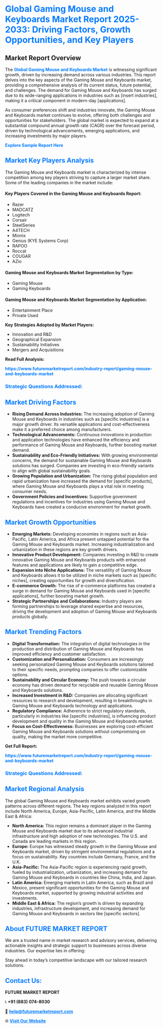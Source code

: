 <h1 style="color: #007BFF;">Global Gaming Mouse and Keyboards Market Report 2025-2033: Driving Factors, Growth Opportunities, and Key Players</h1>

<section id="overview">
<h2>Market Report Overview</h2>
<p>The <a href="https://www.futuremarketreport.com/industry-report/gaming-mouse-and-keyboards-market" style="color: #007BFF; text-decoration: none;"><strong>Global Gaming Mouse and Keyboards Market</strong></a> is witnessing significant growth, driven by increasing demand across various industries. This report delves into the key aspects of the Gaming Mouse and Keyboards market, providing a comprehensive analysis of its current status, future potential, and challenges. The demand for Gaming Mouse and Keyboards has surged due to its wide-ranging applications in industries such as [insert industries], making it a critical component in modern-day [applications].</p>
<p>As consumer preferences shift and industries innovate, the Gaming Mouse and Keyboards market continues to evolve, offering both challenges and opportunities for stakeholders. The global market is expected to expand at a substantial compound annual growth rate (CAGR) over the forecast period, driven by technological advancements, emerging applications, and increasing investments by major players.</p>
</section>

<section id="overview">
<p><a href="https://www.futuremarketreport.com/request-sample/reportId=76381" style="color: #007BFF; text-decoration: none;"><strong>Explore Sample Report Here</strong></a></p>
</section>

<section id="key-players">
<h2 style="color: #007BFF;">Market Key Players Analysis</h2>
<p>The Gaming Mouse and Keyboards market is characterized by intense competition among key players striving to capture a larger market share. Some of the leading companies in the market include:</p>
<h4>Key Players Covered in the Gaming Mouse and Keyboards Report:</h4>
<ul><li>Razer</li><li>MADCATZ</li><li>Logitech</li><li>Corsair</li><li>SteelSeries</li><li>A4TECH</li><li>Mionix</li><li>Genius (KYE Systems Corp)</li><li>RAPOO</li><li>Roccat</li><li>COUGAR</li><li>AZio</li></ul>
<h4>Gaming Mouse and Keyboards Market Segmentation by Type:</h4>
<ul><li>Gaming Mouse</li><li>Gaming Keyboards</li></ul>

<h4>Gaming Mouse and Keyboards Market Segmentation by Application:</h4>
<ul><li>Entertainment Place</li><li>Private Used</li></ul>
<p><strong>Key Strategies Adopted by Market Players:</strong></p>
<ul>
<li>Innovation and R&D</li>
<li>Geographical Expansion</li>
<li>Sustainability Initiatives</li>
<li>Mergers and Acquisitions</li>
</ul>
</section>

<section>
<p><strong>Read Full Analysis: </strong></p><a href="https://www.futuremarketreport.com/industry-report/gaming-mouse-and-keyboards-market" style="color: #007BFF; text-decoration: none;"><strong>https://www.futuremarketreport.com/industry-report/gaming-mouse-and-keyboards-market</strong></a>
<h3 style="color: #007BFF;">Strategic Questions Addressed:</h3>
</section>

<section id="driving-factors">
<h2 style="color: #007BFF;">Market Driving Factors</h2>
<ul>
<li><strong>Rising Demand Across Industries:</strong> The increasing adoption of Gaming Mouse and Keyboards in industries such as [specific industries] is a major growth driver. Its versatile applications and cost-effectiveness make it a preferred choice among manufacturers.</li>
<li><strong>Technological Advancements:</strong> Continuous innovations in production and application technologies have enhanced the efficiency and performance of Gaming Mouse and Keyboards, further boosting market demand.</li>
<li><strong>Sustainability and Eco-Friendly Initiatives:</strong> With growing environmental concerns, the demand for sustainable Gaming Mouse and Keyboards solutions has surged. Companies are investing in eco-friendly variants to align with global sustainability goals.</li>
<li><strong>Growing Population and Urbanization:</strong> The rising global population and rapid urbanization have increased the demand for [specific products], where Gaming Mouse and Keyboards plays a vital role in meeting consumer needs.</li>
<li><strong>Government Policies and Incentives:</strong> Supportive government regulations and incentives for industries using Gaming Mouse and Keyboards have created a conducive environment for market growth.</li>
</ul>
</section>

<section id="growth-opportunities">
<h2 style="color: #007BFF;">Market Growth Opportunities</h2>
<ul>
<li><strong>Emerging Markets:</strong> Developing economies in regions such as Asia-Pacific, Latin America, and Africa present untapped potential for the Gaming Mouse and Keyboards market. Increasing industrialization and urbanization in these regions are key growth drivers.</li>
<li><strong>Innovative Product Development:</strong> Companies investing in R&D to create innovative Gaming Mouse and Keyboards products with enhanced features and applications are likely to gain a competitive edge.</li>
<li><strong>Expansion into Niche Applications:</strong> The versatility of Gaming Mouse and Keyboards allows it to be utilized in niche markets such as [specific niches], creating opportunities for growth and diversification.</li>
<li><strong>E-commerce Growth:</strong> The rise of e-commerce platforms has created a surge in demand for Gaming Mouse and Keyboards used in [specific applications], further boosting market growth.</li>
<li><strong>Strategic Partnerships and Collaborations:</strong> Industry players are forming partnerships to leverage shared expertise and resources, driving the development and adoption of Gaming Mouse and Keyboards products globally.</li>
</ul>
</section>

<section id="trending-factors">
<h2 style="color: #007BFF;">Market Trending Factors</h2>
<ul>
<li><strong>Digital Transformation:</strong> The integration of digital technologies in the production and distribution of Gaming Mouse and Keyboards has improved efficiency and customer satisfaction.</li>
<li><strong>Customization and Personalization:</strong> Consumers are increasingly seeking personalized Gaming Mouse and Keyboards solutions tailored to their specific needs, prompting companies to offer customizable options.</li>
<li><strong>Sustainability and Circular Economy:</strong> The push towards a circular economy has driven demand for recyclable and reusable Gaming Mouse and Keyboards solutions.</li>
<li><strong>Increased Investment in R&D:</strong> Companies are allocating significant resources to research and development, resulting in breakthroughs in Gaming Mouse and Keyboards technology and applications.</li>
<li><strong>Regulatory Compliance:</strong> Adherence to strict regulatory standards, particularly in industries like [specific industries], is influencing product development and quality in the Gaming Mouse and Keyboards market.</li>
<li><strong>Focus on Cost-Effectiveness:</strong> Businesses are exploring cost-efficient Gaming Mouse and Keyboards solutions without compromising on quality, making the market more competitive.</li>
</ul>
</section>

<section>
<p><strong>Get Full Report: </strong></p><a href="https://www.futuremarketreport.com/industry-report/gaming-mouse-and-keyboards-market" style="color: #007BFF; text-decoration: none;"><strong>https://www.futuremarketreport.com/industry-report/gaming-mouse-and-keyboards-market</strong></a>
<h3 style="color: #007BFF;">Strategic Questions Addressed:</h3>
</section>


<section id="regional-analysis">
<h2 style="color: #007BFF;">Market Regional Analysis</h2>
<p>The global Gaming Mouse and Keyboards market exhibits varied growth patterns across different regions. The key regions analyzed in this report include North America, Europe, Asia-Pacific, Latin America, and the Middle East & Africa:</p>
<ul>
<li><strong>North America:</strong> This region remains a dominant player in the Gaming Mouse and Keyboards market due to its advanced industrial infrastructure and high adoption of new technologies. The U.S. and Canada are leading markets in this region.</li>
<li><strong>Europe:</strong> Europe has witnessed steady growth in the Gaming Mouse and Keyboards market, driven by stringent environmental regulations and a focus on sustainability. Key countries include Germany, France, and the U.K.</li>
<li><strong>Asia-Pacific:</strong> The Asia-Pacific region is experiencing rapid growth, fueled by industrialization, urbanization, and increasing demand for Gaming Mouse and Keyboards in countries like China, India, and Japan.</li>
<li><strong>Latin America:</strong> Emerging markets in Latin America, such as Brazil and Mexico, present significant opportunities for the Gaming Mouse and Keyboards market, supported by growing industrial activities and investments.</li>
<li><strong>Middle East & Africa:</strong> The region’s growth is driven by expanding industries, infrastructure development, and increasing demand for Gaming Mouse and Keyboards in sectors like [specific sectors].</li>
</ul>
</section>

<footer>
<h2 style="color: #007BFF;">About FUTURE MARKET REPORT</h2>
<p>We are a trusted name in market research and advisory services, delivering actionable insights and strategic support to businesses across diverse industries. Our expertise lies in offering:</p>

<p>Stay ahead in today’s competitive landscape with our tailored research solutions.</p>

<h2 style="color: #007BFF;">Contact Us:</h2>
<p><strong>FUTURE MARKET REPORT</strong></p>
<p>📞 <strong>+91 (883) 074-8030</strong></p>
<p>📧 <strong><a href="mailto:help@futuremarketreport.com" style="color: #007BFF;">help@futuremarketreport.com</a></strong></p>
<p>🌐 <strong><a href="https://www.futuremarketreport.com/" style="color: #007BFF;">Visit Our Website</a></strong></p>
</footer>